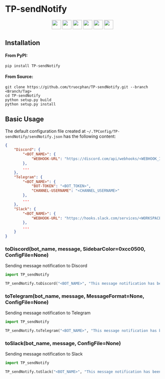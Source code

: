 # TP-sendNotify

<p align="center">
    <a href="https://github.com/truocphan/TP-sendNotify/releases/"><img src="https://img.shields.io/github/release/truocphan/TP-sendNotify" height=30></a>
    <a href="#"><img src="https://img.shields.io/github/downloads/truocphan/TP-sendNotify/total" height=30></a>
    <a href="#"><img src="https://img.shields.io/github/stars/truocphan/TP-sendNotify" height=30></a>
    <a href="#"><img src="https://img.shields.io/github/forks/truocphan/TP-sendNotify" height=30></a>
    <a href="https://github.com/truocphan/TP-sendNotify/issues?q=is%3Aopen+is%3Aissue"><img src="https://img.shields.io/github/issues/truocphan/TP-sendNotify" height=30></a>
    <a href="https://github.com/truocphan/TP-sendNotify/issues?q=is%3Aissue+is%3Aclosed"><img src="https://img.shields.io/github/issues-closed/truocphan/TP-sendNotify" height=30></a>
</p>

## Installation
#### From PyPI:
```console
pip install TP-sendNotify
```
#### From Source:
```console
git clone https://github.com/truocphan/TP-sendNotify.git --branch <Branch/Tag>
cd TP-sendNotify
python setup.py build
python setup.py install
```

## Basic Usage
The default configuration file created at `~/.TPConfig/TP-sendNotify/sendNotify.json` has the following content:
```json
{
    "Discord": {
        "<BOT_NAME>": {
            "WEBHOOK-URL": "https://discord.com/api/webhooks/<WEBHOOK_ID>/<WEBHOOK_TOKEN>"
        },
        ...
    },
    "Telegram": {
        "<BOT_NAME>": {
            "BOT-TOKEN": "<BOT_TOKEN>",
            "CHANNEL-USERNAME": "<CHANNEL_USERNAME>"
        },
        ...
    },
    "Slack": {
        "<BOT_NAME>": {
            "WEBHOOK-URL": "https://hooks.slack.com/services/<WORKSPACE_ID>/<CHANNEL_ID>/<TOKEN>"
        },
        ...
    }
}
```

### toDiscord(bot_name, message, SidebarColor=0xcc0500, ConfigFile=None)
Sending message notification to Discord
```python
import TP_sendNotify

TP_sendNotify.toDiscord("<BOT_NAME>", "This message notification has been sent to the Discord using TP-sendNotify")
```

### toTelegram(bot_name, message, MessageFormat=None, ConfigFile=None)
Sending message notification to Telegram
```python
import TP_sendNotify

TP_sendNotify.toTelegram("<BOT_NAME>", "This message notification has been sent to the Telegram using TP-sendNotify")
```

### toSlack(bot_name, message, ConfigFile=None)
Sending message notification to Slack
```python
import TP_sendNotify

TP_sendNotify.toSlack("<BOT_NAME>", "This message notification has been sent to the Slack using TP-sendNotify")
```
